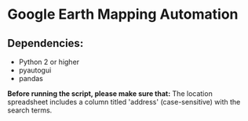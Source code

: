 # Google Earth Mapping Automation

## Dependencies:

- Python 2 or higher
- pyautogui
- pandas

**Before running the script, please make sure that:** The location spreadsheet includes a column titled 'address' (case-sensitive) with the search terms.